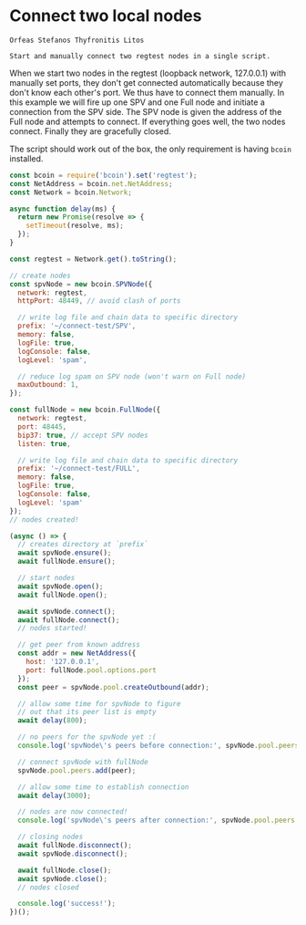 # Connect two local nodes

```post-author
Orfeas Stefanos Thyfronitis Litos
```

```post-description
Start and manually connect two regtest nodes in a single script.
```

When we start two nodes in the regtest (loopback network, 127.0.0.1) with
manually set ports, they don't get connected automatically because they don't
know each other's port. We thus have to connect them manually. In this example
we will fire up one SPV and one Full node and initiate a connection from the
SPV side. The SPV node is given the address of the Full node and attempts to
connect. If everything goes well, the two nodes connect. Finally they are
gracefully closed.

The script should work out of the box, the only requirement is having `bcoin`
installed.

```javascript
const bcoin = require('bcoin').set('regtest');
const NetAddress = bcoin.net.NetAddress;
const Network = bcoin.Network;

async function delay(ms) {
  return new Promise(resolve => {
    setTimeout(resolve, ms);
  });
}

const regtest = Network.get().toString();

// create nodes
const spvNode = new bcoin.SPVNode({
  network: regtest,
  httpPort: 48449, // avoid clash of ports

  // write log file and chain data to specific directory
  prefix: '~/connect-test/SPV',
  memory: false,
  logFile: true,
  logConsole: false,
  logLevel: 'spam',

  // reduce log spam on SPV node (won't warn on Full node)
  maxOutbound: 1,
});

const fullNode = new bcoin.FullNode({
  network: regtest,
  port: 48445,
  bip37: true, // accept SPV nodes
  listen: true,

  // write log file and chain data to specific directory
  prefix: '~/connect-test/FULL',
  memory: false,
  logFile: true,
  logConsole: false,
  logLevel: 'spam'
});
// nodes created!

(async () => {
  // creates directory at `prefix`
  await spvNode.ensure();
  await fullNode.ensure();

  // start nodes
  await spvNode.open();
  await fullNode.open();

  await spvNode.connect();
  await fullNode.connect();
  // nodes started!

  // get peer from known address
  const addr = new NetAddress({
    host: '127.0.0.1',
    port: fullNode.pool.options.port
  });
  const peer = spvNode.pool.createOutbound(addr);

  // allow some time for spvNode to figure
  // out that its peer list is empty
  await delay(800);

  // no peers for the spvNode yet :(
  console.log('spvNode\'s peers before connection:', spvNode.pool.peers.head());

  // connect spvNode with fullNode
  spvNode.pool.peers.add(peer);

  // allow some time to establish connection
  await delay(3000);

  // nodes are now connected!
  console.log('spvNode\'s peers after connection:', spvNode.pool.peers.head());

  // closing nodes
  await fullNode.disconnect();
  await spvNode.disconnect();

  await fullNode.close();
  await spvNode.close();
  // nodes closed

  console.log('success!');
})();
```
